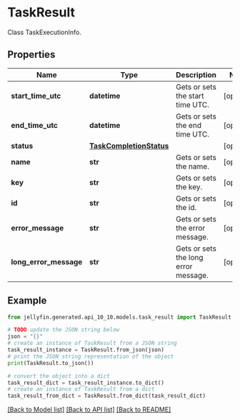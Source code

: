 # TaskResult

Class TaskExecutionInfo.

## Properties

Name | Type | Description | Notes
------------ | ------------- | ------------- | -------------
**start_time_utc** | **datetime** | Gets or sets the start time UTC. | [optional] 
**end_time_utc** | **datetime** | Gets or sets the end time UTC. | [optional] 
**status** | [**TaskCompletionStatus**](TaskCompletionStatus.md) |  | [optional] 
**name** | **str** | Gets or sets the name. | [optional] 
**key** | **str** | Gets or sets the key. | [optional] 
**id** | **str** | Gets or sets the id. | [optional] 
**error_message** | **str** | Gets or sets the error message. | [optional] 
**long_error_message** | **str** | Gets or sets the long error message. | [optional] 

## Example

```python
from jellyfin.generated.api_10_10.models.task_result import TaskResult

# TODO update the JSON string below
json = "{}"
# create an instance of TaskResult from a JSON string
task_result_instance = TaskResult.from_json(json)
# print the JSON string representation of the object
print(TaskResult.to_json())

# convert the object into a dict
task_result_dict = task_result_instance.to_dict()
# create an instance of TaskResult from a dict
task_result_from_dict = TaskResult.from_dict(task_result_dict)
```
[[Back to Model list]](../README.md#documentation-for-models) [[Back to API list]](../README.md#documentation-for-api-endpoints) [[Back to README]](../README.md)


